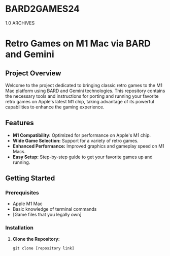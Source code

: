 # BARD2GAMES24
1.0 ARCHIVES
# Retro Games on M1 Mac via BARD and Gemini

## Project Overview

Welcome to the project dedicated to bringing classic retro games to the M1 Mac platform using BARD and Gemini technologies. This repository contains the necessary tools and instructions for porting and running your favorite retro games on Apple's latest M1 chip, taking advantage of its powerful capabilities to enhance the gaming experience.

## Features

- **M1 Compatibility:** Optimized for performance on Apple's M1 chip.
- **Wide Game Selection:** Support for a variety of retro games.
- **Enhanced Performance:** Improved graphics and gameplay speed on M1 Macs.
- **Easy Setup:** Step-by-step guide to get your favorite games up and running.

## Getting Started

### Prerequisites

- Apple M1 Mac
- Basic knowledge of terminal commands
- [Game files that you legally own]

### Installation

1. **Clone the Repository:**
   ```shell
   git clone [repository link]
